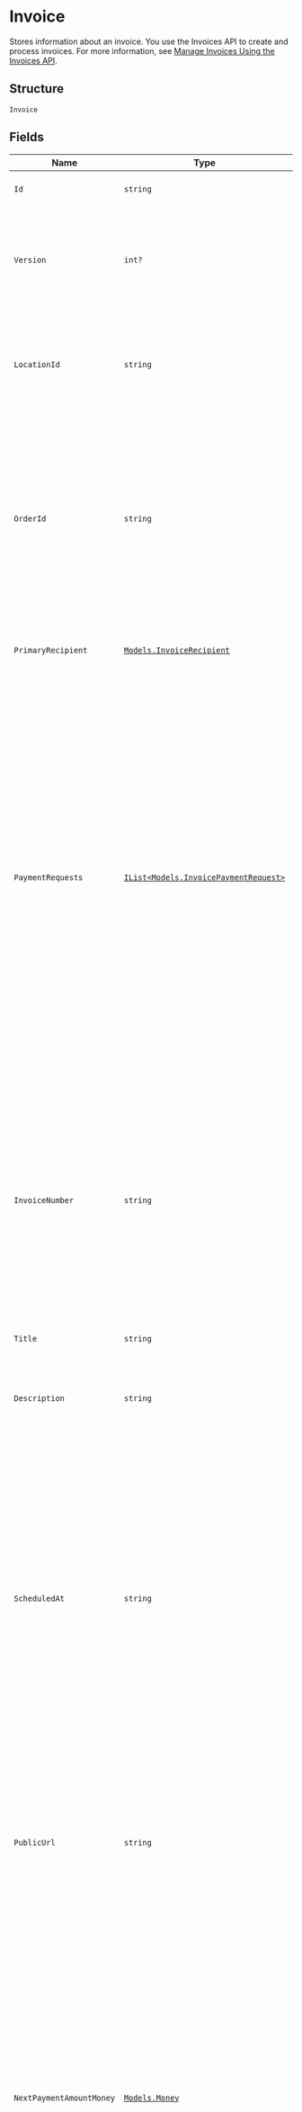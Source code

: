 
# Invoice

Stores information about an invoice. You use the Invoices API to create and process
invoices. For more information, see [Manage Invoices Using the Invoices API](https://developer.squareup.com/docs/invoices-api/overview).

## Structure

`Invoice`

## Fields

| Name | Type | Tags | Description |
|  --- | --- | --- | --- |
| `Id` | `string` | Optional | The Square-assigned ID of the invoice. |
| `Version` | `int?` | Optional | The Square-assigned version number, which is incremented each time an update is committed to the invoice. |
| `LocationId` | `string` | Optional | The ID of the location that this invoice is associated with.<br>This field is required when creating an invoice. |
| `OrderId` | `string` | Optional | The ID of the [order](#type-order) for which the invoice is created.<br><br>This order must be in the `OPEN` state and must belong to the `location_id`<br>specified for this invoice. This field is required when creating an invoice. |
| `PrimaryRecipient` | [`Models.InvoiceRecipient`](/doc/models/invoice-recipient.md) | Optional | Provides customer data that Square uses to deliver an invoice. |
| `PaymentRequests` | [`IList<Models.InvoicePaymentRequest>`](/doc/models/invoice-payment-request.md) | Optional | The payment schedule for the invoice, represented by one or more payment requests that<br>define payment settings, such as amount due and due date. You can specify a maximum of 13<br>payment requests, with up to 12 `INSTALLMENT` request types. For more information, see<br>[Payment requests](https://developer.squareup.com/docs/invoices-api/overview#payment-requests).<br><br>This field is required when creating an invoice. It must contain at least one payment request. |
| `InvoiceNumber` | `string` | Optional | A user-friendly invoice number. The value is unique within a location.<br>If not provided when creating an invoice, Square assigns a value.<br>It increments from 1 and padded with zeros making it 7 characters long<br>for example, 0000001, 0000002. |
| `Title` | `string` | Optional | The title of the invoice. |
| `Description` | `string` | Optional | The description of the invoice. This is visible to the customer receiving the invoice. |
| `ScheduledAt` | `string` | Optional | The timestamp when the invoice is scheduled for processing, in RFC 3339 format.<br>After the invoice is published, Square processes the invoice on the specified date,<br>based on the settings for the invoice payment requests.<br><br>If the field is not set, Square processes the invoice immediately after it is published. |
| `PublicUrl` | `string` | Optional | The URL of the Square-hosted invoice page.<br>After you publish the invoice using the `PublishInvoice` endpoint, Square hosts the invoice<br>page and returns the page URL in the response. |
| `NextPaymentAmountMoney` | [`Models.Money`](/doc/models/money.md) | Optional | Represents an amount of money. `Money` fields can be signed or unsigned.<br>Fields that do not explicitly define whether they are signed or unsigned are<br>considered unsigned and can only hold positive amounts. For signed fields, the<br>sign of the value indicates the purpose of the money transfer. See<br>[Working with Monetary Amounts](https://developer.squareup.com/docs/build-basics/working-with-monetary-amounts)<br>for more information. |
| `Status` | [`string`](/doc/models/invoice-status.md) | Optional | Indicates the status of an invoice. |
| `Timezone` | `string` | Optional | The time zone of the date values (for example, `due_date`) specified in the invoice. |
| `CreatedAt` | `string` | Optional | The timestamp when the invoice was created, in RFC 3339 format. |
| `UpdatedAt` | `string` | Optional | The timestamp when the invoice was last updated, in RFC 3339 format. |
| `CustomFields` | [`IList<Models.InvoiceCustomField>`](/doc/models/invoice-custom-field.md) | Optional | Additional seller-defined fields to render on the invoice. These fields are visible to sellers and buyers<br>on the Square-hosted invoice page and in emailed or PDF copies of invoices. For more information, see<br>[Custom fields](https://developer.squareup.com/docs/invoices-api/overview#custom-fields).<br><br>Max: 2 custom fields |

## Example (as JSON)

```json
{
  "id": "id0",
  "version": 172,
  "location_id": "location_id4",
  "order_id": "order_id6",
  "primary_recipient": {
    "customer_id": "customer_id2",
    "given_name": "given_name6",
    "family_name": "family_name8",
    "email_address": "email_address2",
    "address": {
      "address_line_1": "address_line_10",
      "address_line_2": "address_line_20",
      "address_line_3": "address_line_36",
      "locality": "locality0",
      "sublocality": "sublocality0"
    }
  }
}
```

